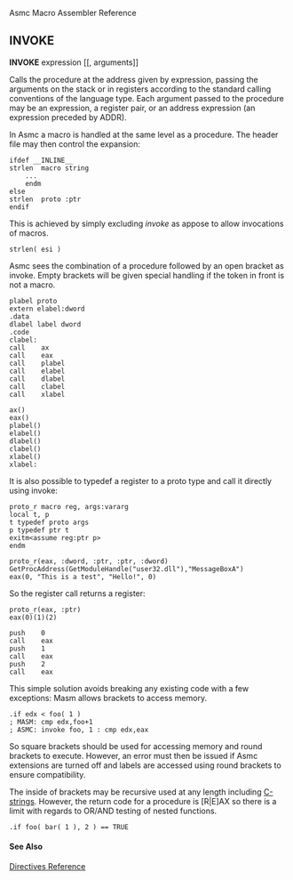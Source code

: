 Asmc Macro Assembler Reference

## INVOKE

**INVOKE** expression [[, arguments]]

Calls the procedure at the address given by expression, passing the arguments on the stack or in registers according to the standard calling conventions of the language type. Each argument passed to the procedure may be an expression, a register pair, or an address expression (an expression preceded by ADDR).

In Asmc a macro is handled at the same level as a procedure. The header file may then control the expansion:

    ifdef __INLINE__
	strlen	macro string
		...
		endm
    else
	strlen	proto :ptr
    endif

This is achieved by simply excluding _invoke_ as appose to allow invocations of macros.

	strlen( esi )

Asmc sees the combination of a procedure followed by an open bracket as invoke. Empty brackets will be given special handling if the token in front is not a macro.

    plabel proto
    extern elabel:dword
	.data
    dlabel label dword
	.code
    clabel:
	call	ax
	call	eax
	call	plabel
	call	elabel
	call	dlabel
	call	clabel
	call	xlabel

	ax()
	eax()
	plabel()
	elabel()
	dlabel()
	clabel()
	xlabel()
    xlabel:

It is also possible to typedef a register to a proto type and call it directly using invoke:

    proto_r macro reg, args:vararg
    local t, p
    t typedef proto args
    p typedef ptr t
    exitm<assume reg:ptr p>
    endm

    proto_r(eax, :dword, :ptr, :ptr, :dword)
    GetProcAddress(GetModuleHandle("user32.dll"),"MessageBoxA")
    eax(0, "This is a test", "Hello!", 0)

So the register call returns a register:

    proto_r(eax, :ptr)
    eax(0)(1)(2)

	push	0
	call	eax
	push	1
	call	eax
	push	2
	call	eax

This simple solution avoids breaking any existing code with a few exceptions: Masm allows brackets to access memory.

    .if edx < foo( 1 )
    ; MASM: cmp edx,foo+1
    ; ASMC: invoke foo, 1 : cmp edx,eax

So square brackets should be used for accessing memory and round brackets to execute. However, an error must then be issued if Asmc extensions are turned off and labels are accessed using round brackets to ensure compatibility.

The inside of brackets may be recursive used at any length including [C-strings](../symbol/cstr.md). However, the return code for a procedure is [R|E]AX so there is a limit with regards to OR/AND testing of nested functions.

    .if foo( bar( 1 ), 2 ) == TRUE

#### See Also

[Directives Reference](readme.md)

